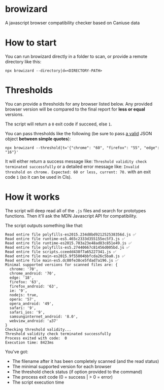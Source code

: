 # browizard
A javascript browser compatibility checker based on Caniuse data

# How to start
You can run browizard directly in a folder to scan, or provide a remote directory like this:

```
npx browizard --directory|d=<DIRECTORY-PATH>
```

# Thresholds
You can provide a thresholds for any browser listed below. Any provided browser version will be compared to the final report for **less or equal** versions.

The script will return a `0` exit code if succeed, else `1`.

You can pass thresholds like the following (be sure to pass [a valid](https://jsonlint.com/) JSON object **between simple quotes**):
```
npx browizard --threshold|t='{"chrome": "60", "firefox": "55", "edge": "16"}'
```

It will either return a success message like: `Threshold validity check terminated successfully` or a detailed error message like: `Invalid threshold on chrome. Expected: 60 or less, current: 70.` with an exit code `1` (so it can be used in CIs).

# How it works
The script will deep read all of the `.js` files and search for prototypes functions. Then it'll ask the MDN Javascript API for compatibility.

The script outputs something like that:
```
Read entire file polyfills-es2015.234d8bd921252538356d.js ✅
Read entire file runtime-es5.465c2333d355155ec5f3.js ✅
Read entire file runtime-es2015.703a23e48ad83c851e49.js ✅
Read entire file polyfills-es5.27440667c81456d005bd.js ✅
Read entire file scripts.cceedd438f7a65227341.js ✅
Read entire file main-es2015.9f55004bbfcda26c5ba0.js ✅
Read entire file main-es5.dc80fe38ce5fdad7a196.js ✅
Minimal supported versions for scanned files are: {
  chrome: '70',
  chrome_android: '70',
  edge: '18',
  firefox: '63',
  firefox_android: '63',
  ie: '9',
  nodejs: true,
  opera: '57',
  opera_android: '49',
  safari: '9',
  safari_ios: '9',
  samsunginternet_android: '8.0',
  webview_android: '≤37'
}
Checking threshold validity...
Threshold validity check terminated successfully
Process exited with code:  0
Execution time: 8423ms
```
You've got:
* The filename after it has been completely scanned (and the read status)
* The minimal supported version for each browser
* The threshold check status (if option provided to the command)
* The process exit code (0 = success | > 0 = error)
* The script execution time
